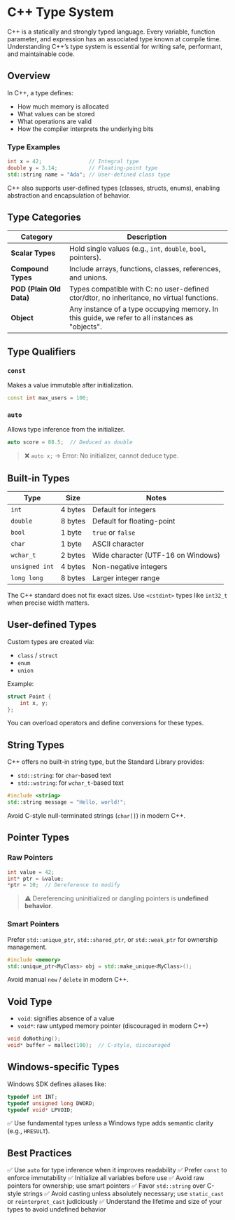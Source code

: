 # C++ Type System

C++ is a statically and strongly typed language. Every variable, function parameter, and expression has an associated type known at compile time. Understanding C++’s type system is essential for writing safe, performant, and maintainable code.

## Overview

In C++, a type defines:

- How much memory is allocated
- What values can be stored
- What operations are valid
- How the compiler interprets the underlying bits

### Type Examples

```cpp
int x = 42;               // Integral type
double y = 3.14;          // Floating-point type
std::string name = "Ada"; // User-defined class type
```

C++ also supports user-defined types (classes, structs, enums), enabling abstraction and encapsulation of behavior.

## Type Categories

| Category                 | Description                                                                                     |
| ------------------------ | ----------------------------------------------------------------------------------------------- |
| **Scalar Types**         | Hold single values (e.g., `int`, `double`, `bool`, pointers).                                   |
| **Compound Types**       | Include arrays, functions, classes, references, and unions.                                     |
| **POD (Plain Old Data)** | Types compatible with C: no user-defined ctor/dtor, no inheritance, no virtual functions.       |
| **Object**               | Any instance of a type occupying memory. In this guide, we refer to all instances as "objects". |

## Type Qualifiers

### `const`

Makes a value immutable after initialization.

```cpp
const int max_users = 100;
```

### `auto`

Allows type inference from the initializer.

```cpp
auto score = 88.5;  // Deduced as double
```

> ❌ `auto x;` → Error: No initializer, cannot deduce type.

## Built-in Types

| Type           | Size    | Notes                              |
| -------------- | ------- | ---------------------------------- |
| `int`          | 4 bytes | Default for integers               |
| `double`       | 8 bytes | Default for floating-point         |
| `bool`         | 1 byte  | `true` or `false`                  |
| `char`         | 1 byte  | ASCII character                    |
| `wchar_t`      | 2 bytes | Wide character (UTF-16 on Windows) |
| `unsigned int` | 4 bytes | Non-negative integers              |
| `long long`    | 8 bytes | Larger integer range               |

The C++ standard does not fix exact sizes. Use `<cstdint>` types like `int32_t` when precise width matters.

## User-defined Types

Custom types are created via:

- `class` / `struct`
- `enum`
- `union`

Example:

```cpp
struct Point {
    int x, y;
};
```

You can overload operators and define conversions for these types.

## String Types

C++ offers no built-in string type, but the Standard Library provides:

- `std::string`: for `char`-based text
- `std::wstring`: for `wchar_t`-based text

```cpp
#include <string>
std::string message = "Hello, world!";
```

Avoid C-style null-terminated strings (`char[]`) in modern C++.

## Pointer Types

### Raw Pointers

```cpp
int value = 42;
int* ptr = &value;
*ptr = 10;  // Dereference to modify
```

> ⚠️ Dereferencing uninitialized or dangling pointers is **undefined behavior**.

### Smart Pointers

Prefer `std::unique_ptr`, `std::shared_ptr`, or `std::weak_ptr` for ownership management.

```cpp
#include <memory>
std::unique_ptr<MyClass> obj = std::make_unique<MyClass>();
```

Avoid manual `new` / `delete` in modern C++.

## Void Type

- `void`: signifies absence of a value
- `void*`: raw untyped memory pointer (discouraged in modern C++)

```cpp
void doNothing();
void* buffer = malloc(100);  // C-style, discouraged
```

## Windows-specific Types

Windows SDK defines aliases like:

```cpp
typedef int INT;
typedef unsigned long DWORD;
typedef void* LPVOID;
```

✅ Use fundamental types unless a Windows type adds semantic clarity (e.g., `HRESULT`).

## Best Practices

✅ Use `auto` for type inference when it improves readability
✅ Prefer `const` to enforce immutability
✅ Initialize all variables before use
✅ Avoid raw pointers for ownership; use smart pointers
✅ Favor `std::string` over C-style strings
✅ Avoid casting unless absolutely necessary; use `static_cast` or `reinterpret_cast` judiciously
✅ Understand the lifetime and size of your types to avoid undefined behavior
